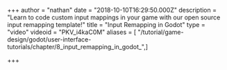 +++
author = "nathan"
date = "2018-10-10T16:29:50.000Z"
description = "Learn to code custom input mappings in your game with our open source input remapping template!"
title = "Input Remapping in Godot"
type = "video"
videoid = "PKV_i4kaC0M"
aliases = [ "/tutorial/game-design/godot/user-interface-tutorials/chapter/8_input_remapping_in_godot_",]

+++
